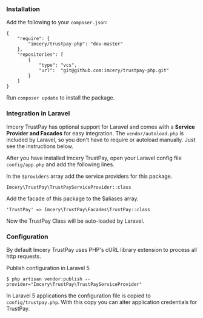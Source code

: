 ### Installation

Add the following to your `composer.json`:

```
{
    "require": {
        "imcery/trustpay-php": "dev-master"
    },
    "repositories": [
        {
            "type": "vcs",
            "url":  "git@github.com:imcery/trustpay-php.git"
        }
    ]
}
```

Run `composer update` to install the package.

### Integration in Laravel


Imcery TrustPay has optional support for Laravel and comes with a **Service Provider and Facades** for easy integration.
The `vendor/autoload.php` is included by Laravel, so you don't have to require or autoload manually. Just see the instructions below.

After you have installed Imcery TrustPay, open your Laravel config file `config/app.php` and add the following lines.

In the `$providers` array add the service providers for this package.

```
Imcery\TrustPay\TrustPayServiceProvider::class
```

Add the facade of this package to the $aliases array.
```
'TrustPay' => Imcery\TrustPay\Facades\TrustPay::class
```  

Now the TrustPay Class will be auto-loaded by Laravel.

### Configuration

By default Imcery TrustPay uses PHP's cURL library extension to process all http requests.

Publish configuration in Laravel 5

```
$ php artisan vendor:publish --provider="Imcery\TrustPay\TrustPayServiceProvider"
```

In Laravel 5 applications the configuration file is copied to `config/trustpay.php`. 
With this copy you can alter application credentials for TrustPay.